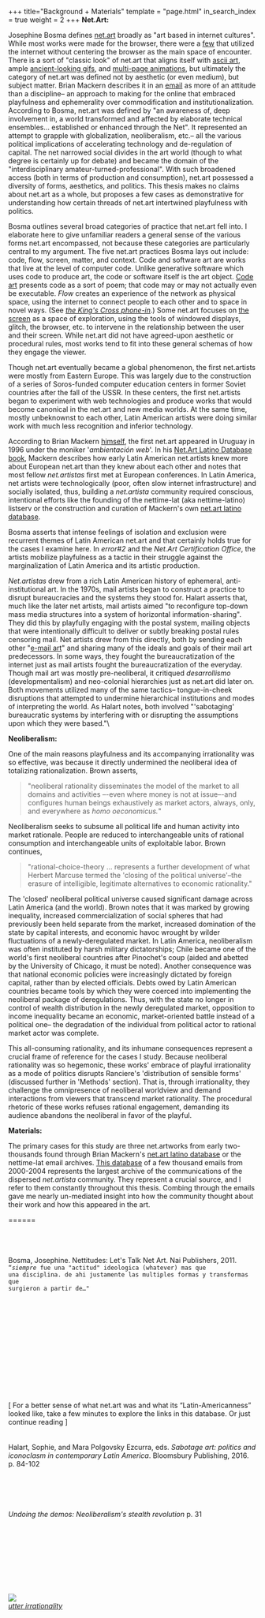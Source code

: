 +++
title="Background + Materials"
template = "page.html"
in_search_index = true
weight = 2
+++
**Net.Art:**

Josephine Bosma defines [net.art](https://en.wikipedia.org/wiki/Net.art) broadly as "art based in internet cultures". While most works were made for the browser, there were a [few](http://artelectronicmedia.com/artwork/kings-cross-phone-in) that utilized the internet without centering the browser as the main space of encounter. There is a sort of "classic look" of net.art that aligns itself with [ascii art](http://netart.org.uy/vintage/#), ample [ancient-looking gifs](https://gifcities.org/), and [multi-page animations](http://unosunosyunosceros.com/count/MD/index.html), but ultimately the category of net.art was defined not by aesthetic (or even medium), but subject matter. Brian Mackern describes it in an [email](https://nettime.org/Lists-Archives/nettime-lat-0303/msg00021.html) as more of an attitude than a discipline– an approach to making for the online that embraced playfulness and ephemerality over commodification and institutionalization. According to Bosma, net.art was defined by "an awareness of, deep involvement in, a world transformed and affected by elaborate technical ensembles... established or enhanced through the Net". It represented an attempt to grapple with globalization, neoliberalism, etc.– all the various political implications of accelerating technology and de-regulation of capital. The net narrowed social divides in the art world (though to what degree is certainly up for debate) and became the domain of the "interdisciplinary amateur-turned-professional". With such broadened access (both in terms of production and consumption), net.art possessed a diversity of forms, aesthetics, and politics. This thesis makes no claims about net.art as a whole, but proposes a few cases as demonstrative for understanding how certain threads of net.art intertwined playfulness with politics.

Bosma outlines several broad categories of practice that net.art fell into. I elaborate here to give unfamiliar readers a general sense of the various forms net.art encompassed, not because these categories are particularly central to my argument. The five net.art practices Bosma lays out include: code, flow, screen, matter, and context. Code and software art are works that live at the level of computer code. Unlike generative software which uses code to produce art, the code or software itself is the art object. [Code art](https://nettime.org/Lists-Archives/nettime-lat-0303/msg00005.html) presents code as a sort of poem; that code may or may not actually even be executable. *Flow* creates an experience of the network as physical space, using the internet to connect people to each other and to space in novel ways. (See [*the King's Cross phone-in*](https://en.wikipedia.org/wiki/Heath_Bunting#King's_Cross_Phone-In).) Some net.art focuses on [the screen](http://archive.rhizome.org/anthology/epithelia.html) as a space of exploration, using the tools of windowed displays, glitch, the browser, etc. to intervene in the relationship between the user and their screen. While net.art did not have agreed-upon aesthetic or procedural rules, most works tend to fit into these general schemas of how they engage the viewer.

Though net.art eventually became a global phenomenon, the first net.artists were mostly from Eastern Europe. This was largely due to the construction of a series of Soros-funded computer education centers in former Soviet countries after the fall of the USSR. In these centers, the first net.artists began to experiment with web technologies and produce works that would become canonical in the net.art and new media worlds. At the same time, mostly unbeknownst to each other, Latin American artists were doing similar work with much less recognition and inferior technology.

According to Brian Mackern [himself](https://nettime.org/Lists-Archives/nettime-lat-0303/msg00049.html), the first net.art appeared in Uruguay in 1996 under the moniker '*ambientación web*'. In his [Net.Art Latino Database book](http://podrida.netart.org.uy/sipad/NETART_LATINO_DATABASE.pdf), Mackern describes how early Latin American net.artists knew more about European net.art than they knew about each other and notes that most fellow *net.artistas* first met at European conferences. In Latin America, net artists were technologically (poor, often slow internet infrastructure) and socially isolated, thus, building a *net.artista* community required conscious, intentional efforts like the founding of the nettime-lat (aka nettime-latino) listserv or the construction and curation of Mackern's own [net.art latino database](http://netart.org.uy/latino/index.html).

Bosma asserts that intense feelings of isolation and exclusion were recurrent themes of Latin American net.art and that certainly holds true for the cases I examine here. In *error#2* and the *Net.Art Certification Office*, the artists mobilize playfulness as a tactic in their struggle against the marginalization of Latin America and its artistic production.

*Net.artistas* drew from a rich Latin American history of ephemeral, anti-institutional art. In the 1970s, mail artists began to construct a practice to disrupt bureaucracies and the systems they stood for. Halart asserts that, much like the later net artists, mail artists aimed "to reconfigure top-down mass media structures into a system of horizontal information-sharing". They did this by playfully engaging with the postal system, mailing objects that were intentionally difficult to deliver or subtly breaking postal rules censoring mail. Net artists drew from this directly, both by sending each other "[e-mail art](https://nettime.org/Lists-Archives/nettime-lat-0010/msg00033.html)" and sharing many of the ideals and goals of their mail art predecessors. In some ways, they fought the bureaucratization of the internet just as mail artists fought the bureaucratization of the everyday. Though mail art was mostly pre-neoliberal, it critiqued *desarrollismo* (developmentalism) and neo-colonial hierarchies just as net.art did later on. Both movements utilized many of the same tactics– tongue-in-cheek disruptions that attempted to undermine hierarchical institutions and modes of interpreting the world. As Halart notes, both involved "'sabotaging' bureaucratic systems by interfering with or disrupting the assumptions upon which they were based."\

**Neoliberalism:**

One of the main reasons playfulness and its accompanying irrationality was so effective, was because it directly undermined the neoliberal idea of totalizing rationalization. Brown asserts,

> "neoliberal rationality disseminates the model of the market to all domains and activities –-even where money is not at issue–-and configures human beings exhaustively as market actors, always, only, and everywhere as *homo oeconomicus.*"

Neoliberalism seeks to subsume all political life and human activity into market rationale. People are reduced to interchangeable units of rational consumption and interchangeable units of exploitable labor. Brown continues,

> "rational-choice-theory ... represents a further development of what Herbert Marcuse termed the 'closing of the political universe'–the erasure of intelligible, legitimate alternatives to economic rationality."

The 'closed' neoliberal political universe caused significant damage across Latin America (and the world). Brown notes that it was marked by growing inequality, increased commercialization of social spheres that had previously been held separate from the market, increased domination of the state by capital interests, and economic havoc wrought by wilder fluctuations of a newly-deregulated market. In Latin America, neoliberalism was often instituted by harsh military dictatorships; Chile became one of the world's first neoliberal countries after Pinochet's coup (aided and abetted by the University of Chicago, it must be noted). Another consequence was that national economic policies were increasingly dictated by foreign capital, rather than by elected officials. Debts owed by Latin American countries became tools by which they were coerced into implementing the neoliberal package of deregulations. Thus, with the state no longer in control of wealth distribution in the newly deregulated market, opposition to income inequality became an economic, market-oriented battle instead of a political one– the degradation of the individual from political actor to rational market actor was complete.

This all-consuming rationality, and its inhumane consequences represent a crucial frame of reference for the cases I study. Because neoliberal rationality was so hegemonic, these works' embrace of playful irrationality as a mode of politics disrupts Ranciere's 'distribution of sensible forms' (discussed further in 'Methods' section). That is, through irrationality, they challenge the omnipresence of neoliberal worldview and demand interactions from viewers that transcend market rationality. The procedural rhetoric of these works refuses rational engagement, demanding its audience abandons the neoliberal in favor of the playful.

**Materials:**

The primary cases for this study are three net.artworks from early two-thousands found through Brian Mackern's [net.art latino database](http://netart.org.uy/latino/index.html) or the nettime-lat email archives. [This database](https://nettime.org/Lists-Archives/) of a few thousand emails from 2000-2004 represents the largest archive of the communications of the dispersed *net.artista* community. They represent a crucial source, and I refer to them constantly throughout this thesis. Combing through the emails gave me nearly un-mediated insight into how the community thought about their work and how this appeared in the art.

======

\
\
\
Bosma, Josephine. Nettitudes: Let's Talk Net Art. Nai Publishers, 2011.\
<code>“*siempre* fue una "actitud" ideologica (whatever) mas que una disciplina. de ahi justamente las multiples formas y transformas que surgieron a partir de…"</code>\
\
\
\
\
\
\
\
\
\
\
\
\
\
\[ For a better sense of what net.art was and what its “Latin-Americanness” looked like, take a few minutes to explore the links in this database. Or just continue reading ]\
\
\
Halart, Sophie, and Mara Polgovsky Ezcurra, eds. *Sabotage art: politics and iconoclasm in contemporary Latin America*. Bloomsbury Publishing, 2016. p. 84-102\
\
\
\
\
\
*Undoing the demos: Neoliberalism's stealth revolution* p. 31\
\
\
\
\
\
\
\
\
\
![](../misc/cow.png)\
[*utter irrationality*](http://netart.org.uy/vintage/crazy_cow/index.html)